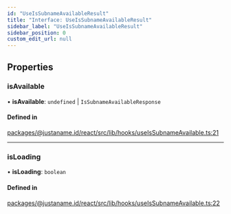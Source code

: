 ```yaml
---
id: "UseIsSubnameAvailableResult"
title: "Interface: UseIsSubnameAvailableResult"
sidebar_label: "UseIsSubnameAvailableResult"
sidebar_position: 0
custom_edit_url: null
---
```


## Properties

### isAvailable

• **isAvailable**: `undefined` \| `IsSubnameAvailableResponse`

#### Defined in

[packages/@justaname.id/react/src/lib/hooks/useIsSubnameAvailable.ts:21](https://github.com/JustaName-id/JustaName-sdk/blob/1dd4ff6/packages/@justaname.id/react/src/lib/hooks/useIsSubnameAvailable.ts#L21)

___

### isLoading

• **isLoading**: `boolean`

#### Defined in

[packages/@justaname.id/react/src/lib/hooks/useIsSubnameAvailable.ts:22](https://github.com/JustaName-id/JustaName-sdk/blob/1dd4ff6/packages/@justaname.id/react/src/lib/hooks/useIsSubnameAvailable.ts#L22)
